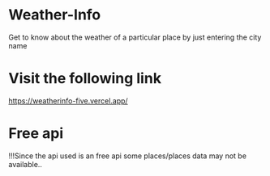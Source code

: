 # Weather-Info
Get to know about the weather of a particular place by just entering the city name

# Visit the following link 
https://weatherinfo-five.vercel.app/

# Free api
!!!Since the api used is an free api some places/places data may not be available..
